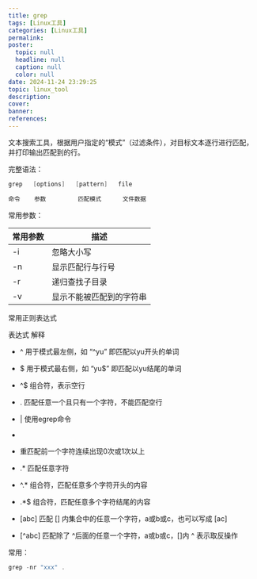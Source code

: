 ```yaml
---
title: grep
tags: [Linux工具]
categories: [Linux工具]
permalink: 
poster:
  topic: null
  headline: null
  caption: null
  color: null
date: 2024-11-24 23:29:25
topic: linux_tool
description:
cover:
banner:
references:
---
```

文本搜索工具，根据用户指定的“模式”（过滤条件），对目标文本逐行进行匹配，并打印输出匹配到的行。

完整语法：

```c
grep   [options]   [pattern]   file
 
命令    参数         匹配模式      文件数据
```

常用参数：

| 常用参数 | 描述                     |
| ---------- | -------------------------- |
| -i       | 忽略大小写               |
| -n       | 显示匹配行与行号         |
| -r       | 递归查找子目录           |
| -v       | 显示不能被匹配到的字符串 |

常用正则表达式

表达式	解释

* ^	用于模式最左侧，如 “^yu” 即匹配以yu开头的单词
* $	用于模式最右侧，如 “yu$” 即匹配以yu结尾的单词
* ^$	组合符，表示空行
* .	匹配任意一个且只有一个字符，不能匹配空行
* |	使用egrep命令
*  

  * 重匹配前一个字符连续出现0次或1次以上
* .*	匹配任意字符
* ^.*	组合符，匹配任意多个字符开头的内容
* .*$	组合符，匹配任意多个字符结尾的内容
* [abc]	匹配 [] 内集合中的任意一个字符，a或b或c，也可以写成 [ac]
* [^abc]	匹配除了 ^后面的任意一个字符，a或b或c，[]内 ^ 表示取反操作

常用：

```c
grep -nr "xxx" .
```